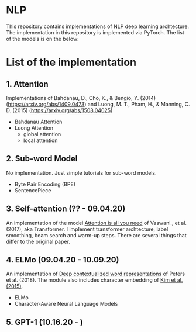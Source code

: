 # NLP

This repository contains implementations of NLP deep learning archtecture. The implementation in this repository is implemented via PyTorch. The list of the models is on the below:

# List of the implementation

## 1. Attention

Implementations of Bahdanau, D., Cho, K., & Bengio, Y. (2014) (https://arxiv.org/abs/1409.0473) and Luong, M. T., Pham, H., & Manning, C. D. (2015) (https://arxiv.org/abs/1508.04025)

- Bahdanau Attention
- Luong Attention
    - global attention
    - local attention
    
## 2. Sub-word Model

No implementation. Just simple tutorials for sub-word models.

- Byte Pair Encoding (BPE)
- SentencePiece

## 3. Self-attention (?? - 09.04.20) 

An implementation of the model [Attention is all you need](https://arxiv.org/abs/1706.03762) of Vaswani., et al. (2017), aka Transformer.
I implement transformer archtecture, label smoothing, beam search and warm-up steps. There are several things that differ to the original paper.

## 4. ELMo (09.04.20 - 10.09.20)

An implementation of [Deep contextualized word representations](https://arxiv.org/abs/1802.05365) of Peters et al. (2018). 
The module also includes character embedding of [Kim et al. (2015)](https://arxiv.org/pdf/1508.06615.pdf).

- ELMo
- Character-Aware Neural Language Models

## 5. GPT-1 (10.16.20 - )

